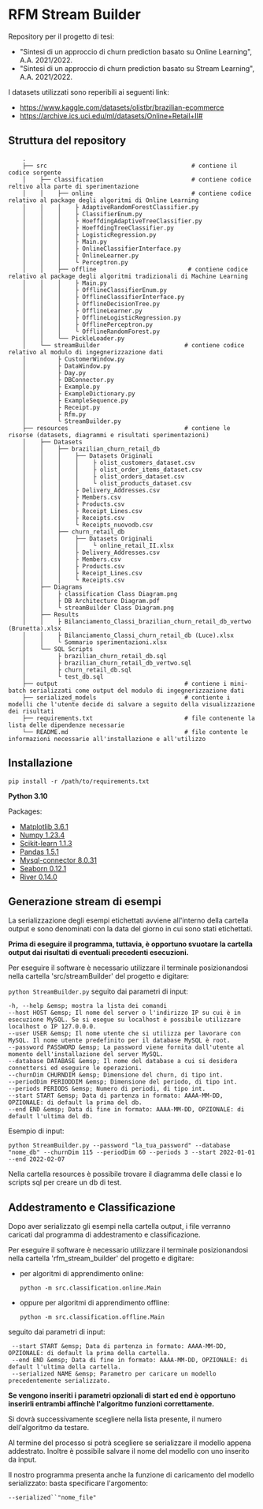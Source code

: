 # RFM Stream Builder
Repository per il progetto di tesi: 

* "Sintesi di un approccio di churn prediction basato su Online Learning", A.A. 2021/2022.
* "Sintesi di un approccio di churn prediction basato su Stream Learning", A.A. 2021/2022.

I datasets utilizzati sono reperibili ai seguenti link:
* https://www.kaggle.com/datasets/olistbr/brazilian-ecommerce
* https://archive.ics.uci.edu/ml/datasets/Online+Retail+II#

## Struttura del repository

    
        .
        ├── src                                         # contiene il codice sorgente
        │    ├── classification                         # contiene codice reltivo alla parte di sperimentazione
        │    │    ├── online                            # contiene codice relativo al package degli algoritmi di Online Learning
        │    │    │    ├ AdaptiveRandomForestClassifier.py
        │    │    │    ├ ClassifierEnum.py
        │    │    │    ├ HoeffdingAdaptiveTreeClassifier.py
        │    │    │    ├ HoeffdingTreeClassifier.py
        │    │    │    ├ LogisticRegression.py
        │    │    │    ├ Main.py
        │    │    │    ├ OnlineClassifierInterface.py
        │    │    │    ├ OnlineLearner.py
        │    │    │    └ Perceptron.py
        │    │    ├── offline                          # contiene codice relativo al package degli algoritmi tradizionali di Machine Learning
        │    │    │    ├ Main.py
        │    │    │    ├ OfflineClassifierEnum.py
        │    │    │    ├ OfflineClassifierInterface.py
        │    │    │    ├ OfflineDecisionTree.py
        │    │    │    ├ OfflineLearner.py
        │    │    │    ├ OfflineLogisticRegression.py
        │    │    │    ├ OfflinePerceptron.py
        │    │    │    └ OfflineRandomForest.py       
        │    │    └── PickleLoader.py  
        │    └── streamBuilder                        # contiene codice relativo al modulo di ingegnerizzazione dati
        │         ├ CustomerWindow.py
        │         ├ DataWindow.py
        │         ├ Day.py
        │         ├ DBConnector.py
        │         ├ Example.py
        │         ├ ExampleDictionary.py
        │         ├ ExampleSequence.py
        │         ├ Receipt.py
        │         ├ Rfm.py
        │         └ StreamBuilder.py 
        ├── resources                                 # contiene le risorse (datasets, diagrammi e risultati sperimentazioni)
        │    ├── Datasets
        │    │    ├── brazilian_churn_retail_db
        │    │    │    ├── Datasets Originali
        │    │    │    │    ├ olist_customers_dataset.csv
        │    │    │    │    ├ olist_order_items_dataset.csv
        │    │    │    │    ├ olist_orders_dataset.csv
        │    │    │    │    └ olist_products_dataset.csv
        │    │    │    ├ Delivery_Addresses.csv
        │    │    │    ├ Members.csv
        │    │    │    ├ Products.csv
        │    │    │    ├ Receipt_Lines.csv
        │    │    │    ├ Receipts.csv
        │    │    │    └ Receipts_nuovodb.csv
        │    │    ├── churn_retail_db
        │    │    │    ├── Datasets Originali
        │    │    │    │    └ online_retail_II.xlsx
        │    │    │    ├ Delivery_Addresses.csv
        │    │    │    ├ Members.csv
        │    │    │    ├ Products.csv
        │    │    │    ├ Receipt_Lines.csv
        │    │    │    └ Receipts.csv
        │    ├── Diagrams
        │    │    ├ classification Class Diagram.png
        │    │    ├ DB Architecture Diagram.pdf
        │    │    └ streamBuilder Class Diagram.png
        │    ├── Results
        │    │    ├ Bilanciamento_Classi_brazilian_churn_retail_db_vertwo (Brunetta).xlsx       
        │    │    ├ Bilanciamento_Classi_churn_retail_db (Luce).xlsx
        │    │    └ Sommario sperimentazioni.xlsx
        │    └── SQL Scripts 
        │         ├ brazilian_churn_retail_db.sql
        │         ├ brazilian_churn_retail_db_vertwo.sql
        │         ├ churn_retail_db.sql
        │         └ test_db.sql
        ├── output                                    # contiene i mini-batch serializzati come output del modulo di ingegnerizzazione dati
        ├── serialized_models                         # contiente i modelli che l'utente decide di salvare a seguito della visualizzazione dei risultati
        ├── requirements.txt                          # file contenente la lista delle dipendenze necessarie
        └── README.md                                 # file contente le informazioni necessarie all'installazione e all'utilizzo

## Installazione

    pip install -r /path/to/requirements.txt

**Python  3.10**

Packages:

* [Matplotlib 3.6.1](https://matplotlib.org/)
* [Numpy 1.23.4](https://www.numpy.org/)
* [Scikit-learn 1.1.3](https://scikit-learn.org/stable/)
* [Pandas 1.5.1](https://pandas.pydata.org/)
* [Mysql-connector 8.0.31](https://pypi.org/project/mysql-connector-python/)
* [Seaborn 0.12.1](https://seaborn.pydata.org/)
* [River 0.14.0](https://riverml.xyz/0.14.0/)





## Generazione stream di esempi

La serializzazione degli esempi etichettati avviene all'interno della cartella output e sono denominati con la data del giorno in cui sono stati etichettati.

**Prima di eseguire il programma, tuttavia, è opportuno svuotare la cartella output dai risultati di eventuali precedenti esecuzioni.**

Per eseguire il software è necessario utilizzare il terminale posizionandosi nella cartella 'src/streamBuilder' del progetto e 
digitare:

``python StreamBuilder.py`` seguito dai parametri di input:

    -h, --help &emsp; mostra la lista dei comandi 
    --host HOST &emsp; Il nome del server o l'indirizzo IP su cui è in esecuzione MySQL. Se si esegue su localhost è possibile utilizzare localhost o IP 127.0.0.0.
    --user USER &emsp; Il nome utente che si utilizza per lavorare con MySQL. Il nome utente predefinito per il database MySQL è root.
    --password PASSWORD &emsp; La password viene fornita dall'utente al momento dell'installazione del server MySQL.
    --database DATABASE &emsp; Il nome del database a cui si desidera connettersi ed eseguire le operazioni.
    --churnDim CHURNDIM &emsp; Dimensione del churn, di tipo int.
    --periodDim PERIODDIM &emsp; Dimensione del periodo, di tipo int.
    --periods PERIODS &emsp; Numero di periodi, di tipo int.
    --start START &emsp; Data di partenza in formato: AAAA-MM-DD, OPZIONALE: di default la prima del db.
    --end END &emsp; Data di fine in formato: AAAA-MM-DD, OPZIONALE: di default l'ultima del db.

Esempio di input:

    python StreamBuilder.py --password "la_tua_password" --database "nome_db" --churnDim 115 --periodDim 60 --periods 3 --start 2022-01-01 --end 2022-02-07

Nella cartella resources è possibile trovare il diagramma delle classi e lo scripts sql per creare un db di test.

## Addestramento e Classificazione

Dopo aver serializzato gli esempi nella cartella output, i file verranno caricati dal programma di addestramento e classificazione.

Per eseguire il software è necessario utilizzare il terminale posizionandosi nella cartella 'rfm_stream_builder' del progetto e digitare:

* per algoritmi di apprendimento online:

      python -m src.classification.online.Main
* oppure per algoritmi di apprendimento offline:
      
      python -m src.classification.offline.Main

seguito dai parametri di input:

     --start START &emsp; Data di partenza in formato: AAAA-MM-DD, OPZIONALE: di default la prima della cartella.
     --end END &emsp; Data di fine in formato: AAAA-MM-DD, OPZIONALE: di default l'ultima della cartella.
     --serialized NAME &emsp; Parametro per caricare un modello precedentemente serializzato.

**Se vengono inseriti i parametri opzionali di start ed end è opportuno inserirli entrambi affinchè l'algoritmo funzioni correttamente.**

Si dovrà successivamente scegliere nella lista presente, il numero dell'algoritmo da testare.

Al termine del processo si potrà scegliere se serializzare il modello appena addestrato. Inoltre è possibile salvare
il nome del modello con uno inserito da input.

Il nostro programma presenta anche la funzione di caricamento del modello serializzato: basta specificare l'argomento:

    --serialized``"nome_file"


